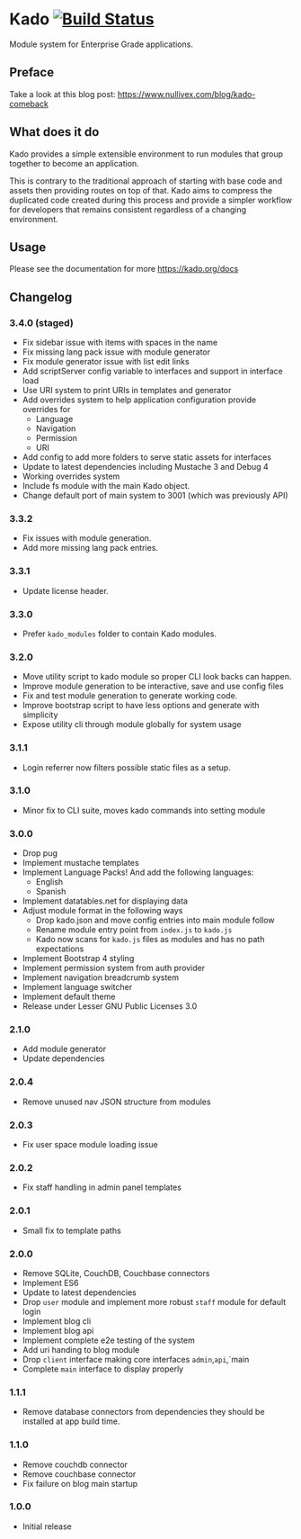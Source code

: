 # Kado [![Build Status](https://travis-ci.org/nullivex/kado.svg?branch=master)](https://travis-ci.org/nullivex/kado)

Module system for Enterprise Grade applications.

## Preface

Take a look at this blog post: https://www.nullivex.com/blog/kado-comeback

## What does it do

Kado provides a simple extensible environment to run
modules that group together to become an application.

This is contrary to the traditional approach of starting with
base code and assets then providing routes on top of that.
Kado aims to compress the duplicated code created during this
process and provide a simpler workflow for developers that
remains consistent regardless of a changing environment.

## Usage

Please see the documentation for more https://kado.org/docs

## Changelog

### 3.4.0 (staged)
* Fix sidebar issue with items with spaces in the name
* Fix missing lang pack issue with module generator
* Fix module generator issue with list edit links
* Add scriptServer config variable to interfaces and support in interface load
* Use URI system to print URIs in templates and generator
* Add overrides system to help application configuration provide overrides for
  * Language
  * Navigation
  * Permission
  * URI
* Add config to add more folders to serve static assets for interfaces
* Update to latest dependencies including Mustache 3 and Debug 4
* Working overrides system
* Include fs module with the main Kado object.
* Change default port of main system to 3001 (which was previously API)

### 3.3.2
* Fix issues with module generation.
* Add more missing lang pack entries.

### 3.3.1
* Update license header.

### 3.3.0
* Prefer `kado_modules` folder to contain Kado modules.

### 3.2.0
* Move utility script to kado module so proper CLI look backs can happen.
* Improve module generation to be interactive, save and use config files
* Fix and test module generation to generate working code.
* Improve bootstrap script to have less options and generate with simplicity
* Expose utility cli through module globally for system usage

### 3.1.1
* Login referrer now filters possible static files as a setup.

### 3.1.0
* Minor fix to CLI suite, moves kado commands into setting module

### 3.0.0
* Drop pug
* Implement mustache templates
* Implement Language Packs! And add the following languages:
  * English
  * Spanish
* Implement datatables.net for displaying data
* Adjust module format in the following ways
  * Drop kado.json and move config entries into main module follow
  * Rename module entry point from `index.js` to `kado.js`
  * Kado now scans for `kado.js` files as modules and has no path expectations
* Implement Bootstrap 4 styling
* Implement permission system from auth provider
* Implement navigation breadcrumb system
* Implement language switcher
* Implement default theme
* Release under Lesser GNU Public Licenses 3.0

### 2.1.0
* Add module generator
* Update dependencies

### 2.0.4
* Remove unused nav JSON structure from modules

### 2.0.3
* Fix user space module loading issue

### 2.0.2
* Fix staff handling in admin panel templates

### 2.0.1
* Small fix to template paths

### 2.0.0
* Remove SQLite, CouchDB, Couchbase connectors
* Implement ES6
* Update to latest dependencies
* Drop `user` module and implement more robust `staff` module for default login
* Implement blog cli
* Implement blog api
* Implement complete e2e testing of the system
* Add uri handing to blog module
* Drop `client` interface making core interfaces `admin`,`api`,`main
* Complete `main` interface to display properly

### 1.1.1
* Remove database connectors from dependencies they should be installed at
app build time.

### 1.1.0
* Remove couchdb connector
* Remove couchbase connector
* Fix failure on blog main startup

### 1.0.0
* Initial release
